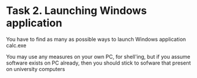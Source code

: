 
# Task 2. Launching Windows application

You have to find as many as possible ways to launch Windows application calc.exe

You may use any measures on your own PC, for shell'ing, but if you assume software exists on PC already, then you should stick to sofware that present on university computers

